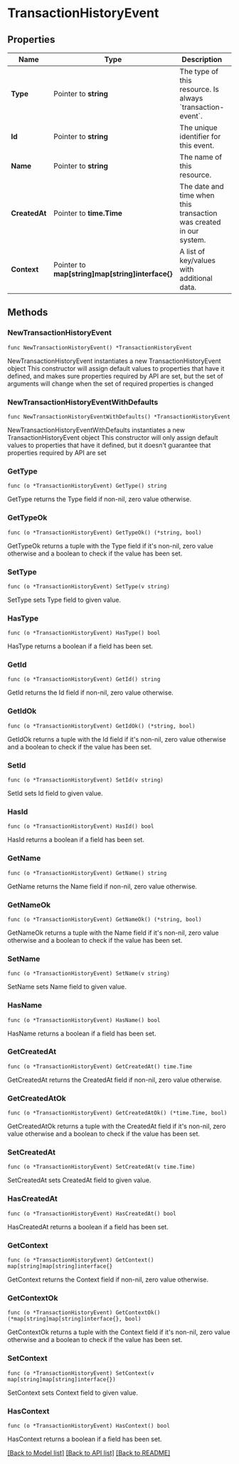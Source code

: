 # TransactionHistoryEvent

## Properties

Name | Type | Description | Notes
------------ | ------------- | ------------- | -------------
**Type** | Pointer to **string** | The type of this resource. Is always &#x60;transaction-event&#x60;. | [optional] 
**Id** | Pointer to **string** | The unique identifier for this event. | [optional] 
**Name** | Pointer to **string** | The name of this resource. | [optional] 
**CreatedAt** | Pointer to **time.Time** | The date and time when this transaction was created in our system. | [optional] 
**Context** | Pointer to **map[string]map[string]interface{}** | A list of key/values with additional data. | [optional] 

## Methods

### NewTransactionHistoryEvent

`func NewTransactionHistoryEvent() *TransactionHistoryEvent`

NewTransactionHistoryEvent instantiates a new TransactionHistoryEvent object
This constructor will assign default values to properties that have it defined,
and makes sure properties required by API are set, but the set of arguments
will change when the set of required properties is changed

### NewTransactionHistoryEventWithDefaults

`func NewTransactionHistoryEventWithDefaults() *TransactionHistoryEvent`

NewTransactionHistoryEventWithDefaults instantiates a new TransactionHistoryEvent object
This constructor will only assign default values to properties that have it defined,
but it doesn't guarantee that properties required by API are set

### GetType

`func (o *TransactionHistoryEvent) GetType() string`

GetType returns the Type field if non-nil, zero value otherwise.

### GetTypeOk

`func (o *TransactionHistoryEvent) GetTypeOk() (*string, bool)`

GetTypeOk returns a tuple with the Type field if it's non-nil, zero value otherwise
and a boolean to check if the value has been set.

### SetType

`func (o *TransactionHistoryEvent) SetType(v string)`

SetType sets Type field to given value.

### HasType

`func (o *TransactionHistoryEvent) HasType() bool`

HasType returns a boolean if a field has been set.

### GetId

`func (o *TransactionHistoryEvent) GetId() string`

GetId returns the Id field if non-nil, zero value otherwise.

### GetIdOk

`func (o *TransactionHistoryEvent) GetIdOk() (*string, bool)`

GetIdOk returns a tuple with the Id field if it's non-nil, zero value otherwise
and a boolean to check if the value has been set.

### SetId

`func (o *TransactionHistoryEvent) SetId(v string)`

SetId sets Id field to given value.

### HasId

`func (o *TransactionHistoryEvent) HasId() bool`

HasId returns a boolean if a field has been set.

### GetName

`func (o *TransactionHistoryEvent) GetName() string`

GetName returns the Name field if non-nil, zero value otherwise.

### GetNameOk

`func (o *TransactionHistoryEvent) GetNameOk() (*string, bool)`

GetNameOk returns a tuple with the Name field if it's non-nil, zero value otherwise
and a boolean to check if the value has been set.

### SetName

`func (o *TransactionHistoryEvent) SetName(v string)`

SetName sets Name field to given value.

### HasName

`func (o *TransactionHistoryEvent) HasName() bool`

HasName returns a boolean if a field has been set.

### GetCreatedAt

`func (o *TransactionHistoryEvent) GetCreatedAt() time.Time`

GetCreatedAt returns the CreatedAt field if non-nil, zero value otherwise.

### GetCreatedAtOk

`func (o *TransactionHistoryEvent) GetCreatedAtOk() (*time.Time, bool)`

GetCreatedAtOk returns a tuple with the CreatedAt field if it's non-nil, zero value otherwise
and a boolean to check if the value has been set.

### SetCreatedAt

`func (o *TransactionHistoryEvent) SetCreatedAt(v time.Time)`

SetCreatedAt sets CreatedAt field to given value.

### HasCreatedAt

`func (o *TransactionHistoryEvent) HasCreatedAt() bool`

HasCreatedAt returns a boolean if a field has been set.

### GetContext

`func (o *TransactionHistoryEvent) GetContext() map[string]map[string]interface{}`

GetContext returns the Context field if non-nil, zero value otherwise.

### GetContextOk

`func (o *TransactionHistoryEvent) GetContextOk() (*map[string]map[string]interface{}, bool)`

GetContextOk returns a tuple with the Context field if it's non-nil, zero value otherwise
and a boolean to check if the value has been set.

### SetContext

`func (o *TransactionHistoryEvent) SetContext(v map[string]map[string]interface{})`

SetContext sets Context field to given value.

### HasContext

`func (o *TransactionHistoryEvent) HasContext() bool`

HasContext returns a boolean if a field has been set.


[[Back to Model list]](../README.md#documentation-for-models) [[Back to API list]](../README.md#documentation-for-api-endpoints) [[Back to README]](../README.md)


